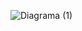 ![Diagrama (1)](https://user-images.githubusercontent.com/81721326/134826834-f51009db-3a53-42dc-b29e-44fe156969e4.png)

